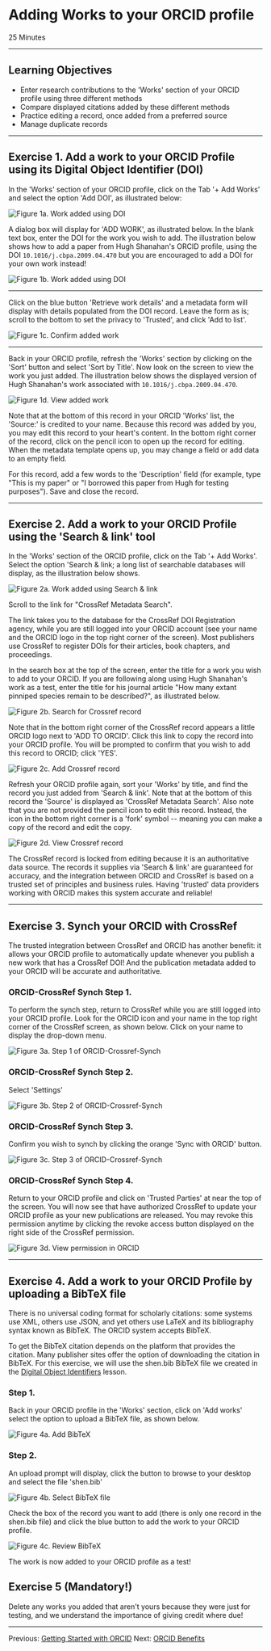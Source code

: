 #  Adding Works to your ORCID profile

25 Minutes

---

## Learning Objectives

* Enter research contributions to the 'Works' section of your ORCID profile using three different methods
* Compare displayed citations added by these different methods
* Practice editing a record, once added from a preferred source
* Manage duplicate records

---

## Exercise 1. Add a work to your ORCID Profile using its Digital Object Identifier (DOI)

In the 'Works' section of your ORCID profile, click on the Tab '+ Add Works' and select the option 'Add DOI', as illustrated below:

![___Figure 1a. Work added using DOI___](img/orcid11-add_doi.jpg)

A dialog box will display for 'ADD WORK', as illustrated below. In the blank text box, enter the DOI for the work you wish to add. The illustration below shows how to add a paper from Hugh Shanahan's ORCID profile, using the DOI `10.1016/j.cbpa.2009.04.470` but you are encouraged to add a DOI for your own work instead!

![___Figure 1b. Work added using DOI___](img/orcid3_500.jpg)

-----

Click on the blue button 'Retrieve work details' and a metadata form will display with details populated from the DOI record. Leave the form as is; scroll to the bottom to set the privacy to 'Trusted', and click 'Add to list'.

![___Figure 1c. Confirm added work___](img/orcid4_500.jpg)

-----

Back in your ORCID profile, refresh the 'Works' section by clicking on the 'Sort' button and select 'Sort by Title'. Now look on the screen to view the work you just added. The illustration below shows the displayed version of Hugh Shanahan's work associated with `10.1016/j.cbpa.2009.04.470`.  

![___Figure 1d. View added work___](img/orcid5_500.jpg)

Note that at the bottom of this record in your ORCID 'Works' list, the 'Source:' is credited to your name. Because this record was added by you, you may edit this record to your heart's content.  In the bottom right corner of the record, click on the pencil icon to open up the record for editing. When the metadata template opens up, you may change a field or add data to an empty field. 

For this record, add a few words to the 'Description' field (for example, type "This is my paper" or "I borrowed this paper from Hugh for testing purposes"). Save and close the record.


-------------------------

## Exercise 2. Add a work to your ORCID Profile using the 'Search & link' tool

In the 'Works' section of the ORCID profile, click on the Tab '+ Add Works'. Select the option 'Search & link; a long list of searchable databases will display, as the illustration below shows.

![___Figure 2a. Work added using Search & link___](img/orcid11-searchlink.jpg)

Scroll to the link for "CrossRef Metadata Search".

The link takes you to the database for the CrossRef DOI Registration agency, while you are still logged into your ORCID account (see your name and the ORCID logo in the top right corner of the screen). Most publishers use CrossRef to register DOIs for their articles, book chapters, and proceedings.

In the search box at the top of the screen, enter the title for a work you wish to add to your ORCID. If you are following along using Hugh Shanahan's work as a test, enter the title for his journal article "How many extant pinniped species remain to be described?", as illustrated below.

![___Figure 2b. Search for Crossref record___](img/orcid6_700.jpg)

Note that in the bottom right corner of the CrossRef record appears a little ORCID logo next to 'ADD TO ORCID'. Click this link to copy the record into your ORCID profile. You will be prompted to confirm that you wish to add this record to ORCID; click 'YES'.


![___Figure 2c. Add Crossref record___](img/orcid7_500.jpg)

Refresh your ORCID profile again, sort your 'Works' by title, and find the record you just added from 'Search & link'.  Note that at the bottom of this record the 'Source' is displayed as 'CrossRef Metadata Search'. Also note that you are not provided the pencil icon to edit this record. Instead, the icon in the bottom right corner is a 'fork' symbol -- meaning you can make a copy of the record and edit the copy. 

![___Figure 2d. View Crossref record___](img/orcid11-Source_500.jpg)

The CrossRef record is locked from editing because it is an authoritative data source. The records it supplies via 'Search & link' are guaranteed for accuracy, and the integration between ORCID and CrossRef is based on a trusted set of principles and business rules. Having 'trusted' data providers working with ORCID makes this system accurate and reliable!  

-----

## Exercise 3. Synch your ORCID with CrossRef 

The trusted integration between CrossRef and ORCID has another benefit: it allows your ORCID profile to automatically update whenever you publish a new work that has a CrossRef DOI!  And the publication metadata added to your ORCID will be accurate and authoritative.

### ORCID-CrossRef Synch Step 1.
To perform the synch step, return to CrossRef while you are still logged into your ORCID profile. Look for the ORCID icon and your name in the top right corner of the CrossRef screen, as shown below. Click on your name to display the drop-down menu.


![___Figure 3a. Step 1 of ORCID-Crossref-Synch___](img/crossref-synch_600.jpg)

### ORCID-CrossRef Synch Step 2.

Select 'Settings'

![___Figure 3b. Step 2 of ORCID-Crossref-Synch___](img/crossref-synch2.jpg)

### ORCID-CrossRef Synch Step 3.

Confirm you wish to synch by clicking the orange 'Sync with ORCID' button.

![___Figure 3c. Step 3 of ORCID-Crossref-Synch___](img/crossref-synch3_700.jpg)

### ORCID-CrossRef Synch Step 4.

Return to your ORCID profile and click on 'Trusted Parties' at near the top of the screen. You will now see that have authorized CrossRef to update your ORCID profile as your new publications are released. You may revoke this permission anytime by clicking the revoke access button displayed on the right side of the CrossRef permission.

![___Figure 3d. View permission in ORCID___](img/crossref-synch4_600.jpg)


-------------------------

## Exercise 4. Add a work to your ORCID Profile by uploading a BibTeX file

There is no universal coding format for scholarly citations: some systems use XML, others use JSON, and yet others use LaTeX and its bibliography syntax known as BibTeX. The ORCID system accepts BibTeX.

To get the BibTeX citation depends on the platform that provides the citation. Many publisher sites offer the option of downloading the citation in BibTeX. For this exercise, we will use the shen.bib BibTeX file we created in the [Digital Object Identifiers](00-intro-dois.html) lesson. 

### Step 1. 

Back in your ORCID profile in the 'Works' section, click on 'Add works' select the option to upload a BibTeX file, as shown below.

![___Figure 4a. Add BibTeX___](img/orcid11-bibtex.jpg)

### Step 2. 

An upload prompt will display, click the button to browse to your desktop and select the file 'shen.bib'

![___Figure 4b. Select BibTeX file___](img/orcid15_700.png)

Check the box of the record you want to add (there is only one record in the shen.bib file) and click the blue button to add the work to your ORCID profile.

![___Figure 4c. Review BibTeX___](img/orcid16_500.png)

The work is now added to your ORCID profile as a test!

## Exercise 5 (Mandatory!)

Delete any works you added that aren't yours because they were just for testing, and we understand the importance of giving credit where due! 


---

Previous: [Getting Started with ORCID](00-orcid-profile.html)
Next: [ORCID Benefits](02-orcid-benefits.html)
